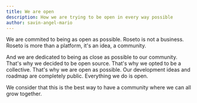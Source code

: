 ```yaml
---
title: We are open
description: How we are trying to be open in every way possible
author: savin-angel-mario
---
```


We are commited to being as open as possible. Roseto is not a 
business. Roseto is more than a platform, it's an idea, a community.

And we are dedicated to being as close as possible to our community.
That's why we decided to be open source. That's why we opted to be a collective.
That's why we are open as possible. Our development ideas and roadmap are completely
public. Everything we do is open.

We consider that this is the best way to have a community where we can all grow together.
